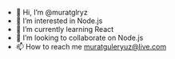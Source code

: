 - 👋 Hi, I’m @muratglryz 
- 👀 I’m interested in Node.js
- 🌱 I’m currently learning React
- 💞️ I’m looking to collaborate on Node.js
- 📫 How to reach me muratguleryuz@live.com

<!---
muratglryz/muratglryz is a ✨ special ✨ repository because its `README.md` (this file) appears on your GitHub profile.
You can click the Preview link to take a look at your changes.
--->
